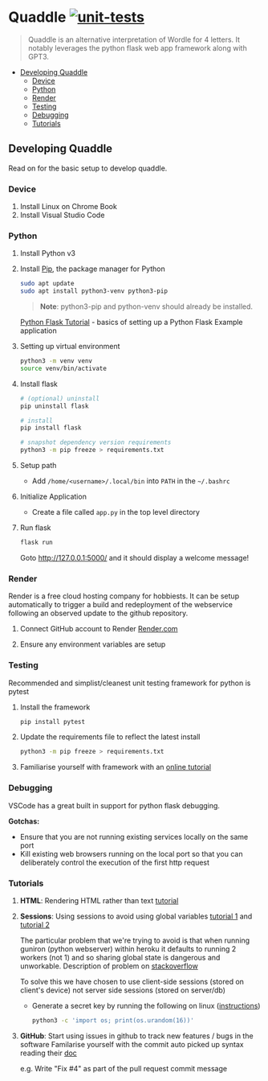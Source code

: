 # Quaddle [![unit-tests](https://github.com/steambun/caramel-slice/actions/workflows/main.yml/badge.svg)](https://github.com/steambun/caramel-slice/actions/workflows/main.yml)

> Quaddle is an alternative interpretation of Wordle for 4 letters.  It notably leverages the python flask web app framework along with GPT3.

- [Developing Quaddle](#develop)
  - [Device](#device)
  - [Python](#python)
  - [Render](#render)
  - [Testing](#testing)
  - [Debugging](#debugging)
  - [Tutorials](#tutorials)
 
## Developing Quaddle

Read on for the basic setup to develop quaddle.

### Device

1) Install Linux on Chrome Book
2) Install Visual Studio Code 

### Python

1) Install Python v3
2) Install [Pip](https://pip.pypa.io/en/stable/installation/), the package manager for Python
    ```sh
    sudo apt update
    sudo apt install python3-venv python3-pip
    ```

    > **Note**: python3-pip and python-venv should already be installed.

    [Python Flask Tutorial](https://realpython.com/flask-by-example-part-1-project-setup) - basics of setting up a Python Flask Example application

3) Setting up virtual environment
    ```sh
    python3 -m venv venv
    source venv/bin/activate
    ```
4) Install flask
    ```sh
    # (optional) uninstall
    pip uninstall flask

    # install
    pip install flask 

    # snapshot dependency version requirements
    python3 -m pip freeze > requirements.txt
    ```

5) Setup path
    - Add `/home/<username>/.local/bin` into `PATH` in the `~/.bashrc`

6) Initialize Application 
    - Create a file called `app.py` in the top level directory

7) Run flask
    ```sh
    flask run
    ```
    Goto http://127.0.0.1:5000/ and it should display a welcome message!

### Render

Render is a free cloud hosting company for hobbiests.  It can be setup automatically to trigger a build and redeployment of the webservice following an observed update to the github repository.

1) Connect GitHub account to Render
    [Render.com](https://render.com/)

2) Ensure any environment variables are setup

### Testing

Recommended and simplist/cleanest unit testing framework for python is pytest

1. Install the framework
    ```sh
    pip install pytest
    ```

2. Update the requirements file to reflect the latest install
    ```sh
    python3 -m pip freeze > requirements.txt
    ```

3. Familiarise yourself with framework with an [online tutorial](https://realpython.com/pytest-python-testing/)


### Debugging

VSCode has a great built in support for python flask debugging.  

**Gotchas:**
  * Ensure that you are not running existing services locally on the same port 
  * Kill existing web browsers running on the local port so that you can deliberately control the execution of the first http request


### Tutorials

1. **HTML**: Rendering HTML rather than text [tutorial](https://www.digitalocean.com/community/tutorials/how-to-make-a-web-application-using-flask-in-python-3)

2. **Sessions**: Using sessions to avoid using global variables [tutorial 1](https://vivek-kaushal.medium.com/handling-global-variables-in-flask-36c5b4564792) and [tutorial 2](https://flask-session.readthedocs.io/en/latest/)

    The particular problem that we're trying to avoid is that when running guniron (python webserver) within heroku it defaults to running 2 workers (not 1) and so sharing global state is dangerous and unworkable.  Description of problem on [stackoverflow](https://stackoverflow.com/questions/62328835/why-my-flask-backend-is-unstable-on-heroku/62330039#62330039)

    To solve this we have chosen to use client-side sessions (stored on client's device) not server side sessions (stored on server/db)
      * Generate a secret key by running the following on linux ([instructions](https://flask.palletsprojects.com/en/1.1.x/config/#SECRET_KEY))        
        ```sh
        python3 -c 'import os; print(os.urandom(16))'
        ```

3) **GitHub**: Start using issues in github to track new features / bugs in the software
    Familarise yourself with the commit auto picked up syntax reading their [doc](https://docs.github.com/en/issues/tracking-your-work-with-issues/linking-a-pull-request-to-an-issue)
    
      e.g. Write "Fix #4" as part of the pull request commit message
